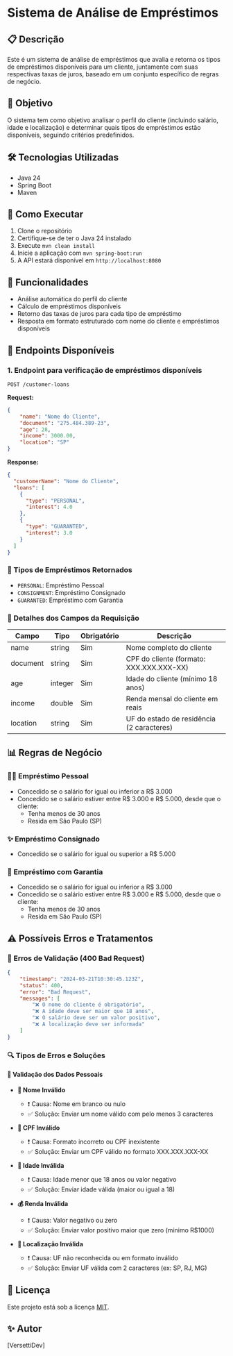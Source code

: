 # Sistema de Análise de Empréstimos

## 📋 Descrição
Este é um sistema de análise de empréstimos que avalia e retorna os tipos de empréstimos disponíveis para um cliente, juntamente com suas respectivas taxas de juros, baseado em um conjunto específico de regras de negócio.

## 🎯 Objetivo
O sistema tem como objetivo analisar o perfil do cliente (incluindo salário, idade e localização) e determinar quais tipos de empréstimos estão disponíveis, seguindo critérios predefinidos.

## 🛠️ Tecnologias Utilizadas
- Java 24
- Spring Boot
- Maven

## 🔧 Como Executar
1. Clone o repositório
2. Certifique-se de ter o Java 24 instalado
3. Execute `mvn clean install`
4. Inicie a aplicação com `mvn spring-boot:run`
5. A API estará disponível em `http://localhost:8080`

## 🚀 Funcionalidades
- Análise automática do perfil do cliente
- Cálculo de empréstimos disponíveis
- Retorno das taxas de juros para cada tipo de empréstimo
- Resposta em formato estruturado com nome do cliente e empréstimos disponíveis

## 🧶 Endpoints Disponíveis
### 1. Endpoint para verificação de empréstimos disponíveis
``` 
POST /customer-loans
```
**Request:**
```json
{
    "name": "Nome do Cliente", 
    "document": "275.484.389-23",
    "age": 28,
    "income": 3000.00,
    "location": "SP"
}
```
**Response:**
```json
{
  "customerName": "Nome do Cliente",
  "loans": [
    {
      "type": "PERSONAL",
      "interest": 4.0
    },
    {
      "type": "GUARANTED",
      "interest": 3.0
    }
  ]
}
```

### 🎁 Tipos de Empréstimos Retornados
- `PERSONAL`: Empréstimo Pessoal
- `CONSIGNMENT`: Empréstimo Consignado
- `GUARANTED`: Empréstimo com Garantia

### 📌 Detalhes dos Campos da Requisição

| Campo | Tipo | Obrigatório | Descrição |
|-------|------|-------------|-----------|
| name | string | Sim | Nome completo do cliente |
| document | string | Sim | CPF do cliente (formato: XXX.XXX.XXX-XX) |
| age | integer | Sim | Idade do cliente (mínimo 18 anos) |
| income | double | Sim | Renda mensal do cliente em reais |
| location | string | Sim | UF do estado de residência (2 caracteres) |

## 📊 Regras de Negócio

### 🙋‍♀️ Empréstimo Pessoal
- Concedido se o salário for igual ou inferior a R$ 3.000
- Concedido se o salário estiver entre R$ 3.000 e R$ 5.000, desde que o cliente:
  - Tenha menos de 30 anos
  - Resida em São Paulo (SP)

### ✨ Empréstimo Consignado
- Concedido se o salário for igual ou superior a R$ 5.000

### 🥙 Empréstimo com Garantia
- Concedido se o salário for igual ou inferior a R$ 3.000
- Concedido se o salário estiver entre R$ 3.000 e R$ 5.000, desde que o cliente:
  - Tenha menos de 30 anos
  - Resida em São Paulo (SP)

## ⚠️ Possíveis Erros e Tratamentos

### 🚫 Erros de Validação (400 Bad Request)
```json
{
    "timestamp": "2024-03-21T10:30:45.123Z",
    "status": 400,
    "error": "Bad Request",
    "messages": [
        "❌ O nome do cliente é obrigatório",
        "❌ A idade deve ser maior que 18 anos",
        "❌ O salário deve ser um valor positivo",
        "❌ A localização deve ser informada"
    ]
}
```

### 🔍 Tipos de Erros e Soluções

#### 👤 Validação dos Dados Pessoais
- **📛 Nome Inválido**
  - ❗ Causa: Nome em branco ou nulo
  - ✅ Solução: Enviar um nome válido com pelo menos 3 caracteres

- **📝 CPF Inválido**
  - ❗ Causa: Formato incorreto ou CPF inexistente
  - ✅ Solução: Enviar um CPF válido no formato XXX.XXX.XXX-XX

- **🔢 Idade Inválida**
  - ❗ Causa: Idade menor que 18 anos ou valor negativo
  - ✅ Solução: Enviar idade válida (maior ou igual a 18)

- **💰 Renda Inválida**
  - ❗ Causa: Valor negativo ou zero
  - ✅ Solução: Enviar valor positivo maior que zero (minimo R$1000)

- **📍 Localização Inválida**
  - ❗ Causa: UF não reconhecida ou em formato inválido
  - ✅ Solução: Enviar UF válida com 2 caracteres (ex: SP, RJ, MG)

## 📝 Licença
Este projeto está sob a licença [MIT](LICENSE).

## ✨ Autor
[VersettiDev]
